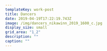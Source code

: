 ```yaml
---
templateKey: work-post
title: Dancers
date: 2019-04-19T17:22:19.743Z
image: /img/dancers_nikawinn_2019_1600_c.jpg
display_size: small
grid_area: "1_2"
description: ""
caption: ""
---
```


